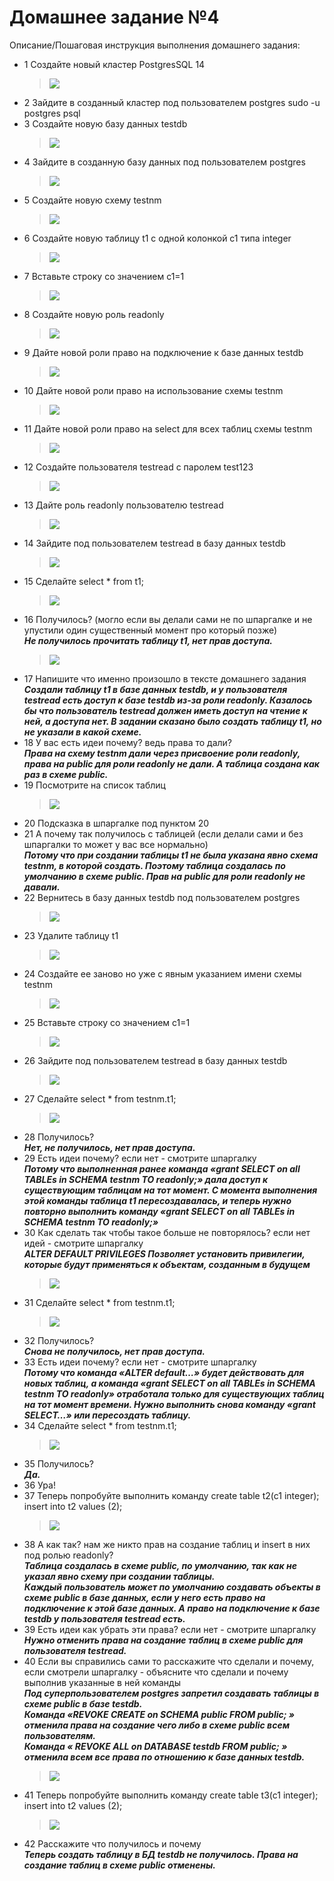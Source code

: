 # Домашнее задание №4

Описание/Пошаговая инструкция выполнения домашнего задания:

* 1 Создайте новый кластер PostgresSQL 14
  > <img src="pic/1.JPG" align="center" />
* 2 Зайдите в созданный кластер под пользователем postgres
sudo -u postgres psql
* 3 Создайте новую базу данных testdb
  > <img src="pic/3.JPG" align="center" />
* 4 Зайдите в созданную базу данных под пользователем postgres
  > <img src="pic/4.JPG" align="center" />
* 5 Создайте новую схему testnm
  > <img src="pic/5.JPG" align="center" />
* 6 Создайте новую таблицу t1 с одной колонкой c1 типа integer
  > <img src="pic/6.JPG" align="center" />
* 7 Вставьте строку со значением c1=1
  > <img src="pic/7.JPG" align="center" />
* 8 Создайте новую роль readonly
  > <img src="pic/8.JPG" align="center" />
* 9 Дайте новой роли право на подключение к базе данных testdb
  > <img src="pic/9.JPG" align="center" />
* 10 Дайте новой роли право на использование схемы testnm 
  > <img src="pic/10.JPG" align="center" />
* 11 Дайте новой роли право на select для всех таблиц схемы testnm 
  > <img src="pic/11.JPG" align="center" />
* 12 Создайте пользователя testread с паролем test123 
  > <img src="pic/12.JPG" align="center" />
* 13 Дайте роль readonly пользователю testread 
  > <img src="pic/13.JPG" align="center" />
* 14 Зайдите под пользователем testread в базу данных testdb
  > <img src="pic/14.JPG" align="center" />
* 15 Сделайте select * from t1;
  > <img src="pic/15.JPG" align="center" />
* 16 Получилось? (могло если вы делали сами не по шпаргалке и не упустили один существенный момент про который позже)
<br> __*Не получилось прочитать таблицу t1, нет прав доступа.*__
  > <img src="pic/16.JPG" align="center" />
* 17 Напишите что именно произошло в тексте домашнего задания
<br> __*Создали таблицу t1 в базе данных testdb, и у пользователя testread  есть доступ к базе testdb из-за роли readonly. Казалось бы что пользователь testread должен иметь доступ на чтение к ней, а доступа нет.  В задании сказано было создать таблицу t1, но не указали в какой схеме.*__
* 18 У вас есть идеи почему? ведь права то дали?
<br> __*Права на схему testnm дали через присвоение роли readonly, права на public для роли readonly не дали. А таблица создана как раз в схеме public.*__
* 19 Посмотрите на список таблиц
  > <img src="pic/19.JPG" align="center" />
* 20 Подсказка в шпаргалке под пунктом 20
* 21 А почему так получилось с таблицей (если делали сами и без шпаргалки то может у вас все нормально)
<br> __*Потому что при создании таблицы t1 не была указана явно схема testnm, в которой создать. Поэтому таблица создалась по умолчанию в схеме public. 
Прав на public для роли readonly не давали.*__
* 22 Вернитесь в базу данных testdb под пользователем postgres
  > <img src="pic/22.JPG" align="center" />
* 23 Удалите таблицу t1
  > <img src="pic/23.JPG" align="center" />
* 24 Создайте ее заново но уже с явным указанием имени схемы testnm
  > <img src="pic/24.JPG" align="center" />
* 25 Вставьте строку со значением c1=1
  > <img src="pic/25.JPG" align="center" />
* 26 Зайдите под пользователем testread в базу данных testdb
  > <img src="pic/26.JPG" align="center" />
* 27 Сделайте select * from testnm.t1;
  > <img src="pic/27.JPG" align="center" />
* 28 Получилось?
<br> __*Нет, не получилось, нет прав доступа.*__
* 29 Есть идеи почему? если нет - смотрите шпаргалку
<br> __*Потому что выполненная ранее команда «grant SELECT on all TABLEs in SCHEMA testnm TO readonly;» дала доступ к существующим таблицам на тот момент. 
С момента выполнения этой команды таблица t1 пересоздавалась, и теперь нужно повторно выполнить команду «grant SELECT on all TABLEs in SCHEMA testnm TO readonly;»*__
* 30 Как сделать так чтобы такое больше не повторялось? если нет идей - смотрите шпаргалку
<br> __*ALTER DEFAULT PRIVILEGES Позволяет установить привилегии, которые будут применяться к объектам, созданным в будущем*__
  > <img src="pic/30.JPG" align="center" />
* 31 Сделайте select * from testnm.t1;
  > <img src="pic/32.JPG" align="center" />
* 32 Получилось?
<br> __*Снова не получилось, нет прав доступа.*__
* 33 Есть идеи почему? если нет - смотрите шпаргалку
<br> __*Потому что команда «ALTER default…» будет действовать для новых таблиц, а команда «grant SELECT on all TABLEs in SCHEMA testnm TO readonly» отработала только для существующих таблиц на тот момент времени. Нужно выполнить снова  команду «grant SELECT…» или пересоздать таблицу.*__
* 34 Сделайте select * from testnm.t1;
  > <img src="pic/31.JPG" align="center" />
* 35 Получилось?
<br> __*Да.*__
* 36 Ура!
* 37 Теперь попробуйте выполнить команду create table t2(c1 integer); insert into t2 values (2);
  > <img src="pic/34.JPG" align="center" />
* 38 А как так? нам же никто прав на создание таблиц и insert в них под ролью readonly?
<br> __*Таблица создалась в схеме public, по умолчанию, так как не указал явно схему при создании таблицы.*__ 
<br> __*Каждый пользователь может по умолчанию создавать объекты в схеме public в базе данных, если у него есть право на подключение к этой базе данных.
А право на подключение к базе testdb у пользователя testread есть.*__
* 39 Есть идеи как убрать эти права? если нет - смотрите шпаргалку
<br> __*Нужно отменить права на создание таблиц в схеме public для пользователя testread.*__
* 40 Если вы справились сами то расскажите что сделали и почему, если смотрели шпаргалку - объясните что сделали и почему выполнив указанные в ней команды
<br> __*Под суперпользователем postgres запретил создавать таблицы в схеме public в базе testdb.*__
<br> __*Команда «REVOKE CREATE on SCHEMA public FROM public; » отменила права на создание чего либо в схеме public  всем пользователям.*__
<br> __*Команда « REVOKE ALL on DATABASE testdb FROM public; » отменила всем все права по отношению к базе данных  testdb.*__
  > <img src="pic/37.JPG" align="center" />
* 41 Теперь попробуйте выполнить команду create table t3(c1 integer); insert into t2 values (2);
  > <img src="pic/38.JPG" align="center" />
* 42 Расскажите что получилось и почему
<br> __*Теперь создать таблицу в БД testdb не получилось. Права на создание таблиц в схеме  public отменены.*__ 

